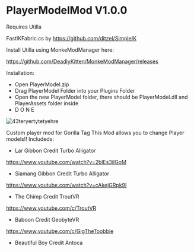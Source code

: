 # PlayerModelMod V1.0.0
Requires Utilla

FastIKFabric.cs by https://github.com/ditzel/SimpleIK

Install Utilla using MonkeModManager here:

https://github.com/DeadlyKitten/MonkeModManager/releases

Installation:

- Open PlayerModel.zip
- Drag PlayerModel Folder into your Plugins Folder
- Open the new PlayerModel folder, there should be PlayerModel.dll and PlayerAssets folder inside
- D O N E

![43teryertytetyehre](https://user-images.githubusercontent.com/65086429/172032297-e52cb4e3-c77b-4225-b3be-569fbfb03a2a.png)


Custom player mod for Gorilla Tag
This Mod allows you to change Player models!!
Includeds:
- Lar Gibbon Credit Turbo Alligator

https://www.youtube.com/watch?v=2blEs3iIGoM


- Siamang Gibbon Credit Turbo Alligator

https://www.youtube.com/watch?v=cAkejGRpk9I


- The Chimp Credit TroutVR

https://www.youtube.com/c/TroutVR


- Baboon Credit GeobyteVR

https://www.youtube.com/c/GigTheToobbie


- Beautiful Boy Credit Antoca

